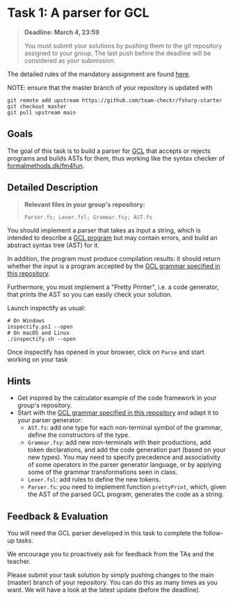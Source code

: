 # Task 1: A parser for GCL

> **Deadline: March 4, 23:59**
>
> You must submit your solutions by pushing them to the git repository assigned to your group.
> The last push before the deadline will be considered as your submission. 

The detailed rules of the mandatory assignment are found [here](README.md).

NOTE: ensure that the master branch of your repository is updated with

```
git remote add upstream https://github.com/team-checkr/fsharp-starter
git checkout master
git pull upstream main
```

## Goals

The goal of this task is to build a parser for [GCL](gcl.md) that accepts or rejects programs and builds ASTs for them, thus working like the syntax checker of [formalmethods.dk/fm4fun](http://www.formalmethods.dk/fm4fun/). 

## Detailed Description

> **Relevant files in your group's repository:** 
> 
> `Parser.fs; Lexer.fsl; Grammar.fsy; AST.fs`

You should implement a parser that takes as input a string, which is intended to describe a [GCL program](gcl.md) but may contain errors, and build an abstract syntax tree (AST) for it. 

In addition, the program must produce compilation results: it should return whether the input is a program accepted by the [GCL grammar specified in this repository](gcl.md).

Furthermore, you must implement a "Pretty Printer", i.e. a code generator, that prints the AST so you can easily check your solution.

Launch inspectify as usual:

```
# On Windows
inspectify.ps1 --open
# On macOS and Linux
./inspectify.sh --open
```

Once inspectify has opened in your browser, click on `Parse` and start working on your task


## Hints
- Get inspired by the calculator example of the code framework in your group's repository.
- Start with the [GCL grammar specified in this repository](gcl.md) and adapt it to your parser generator:
    - `AST.fs`: add one type for each non-terminal symbol of the grammar, define the constructors of the type.
    - `Grammar.fsy`: add new non-terminals with their productions, add token declarations, and add the code generation part (based on your new types). You may need to specify precedence and associativity of some operators in the parser generator language, or by applying some of the grammar transformations seen in class. 
    - `Lexer.fsl`: add rules to define the new tokens. 
    - `Parser.fs`: you need to implement function `prettyPrint`, which, given the AST of the parsed GCL program, generates the code as a string.

## Feedback & Evaluation

You will need the GCL parser developed in this task to complete the follow-up tasks.

We encourage you to proactively ask for feedback from the TAs and the teacher.

Please submit your task solution by simply pushing changes to the main (master) branch of your repository. You can do this as many times as you want. We will have a look at the latest update (before the deadline).
